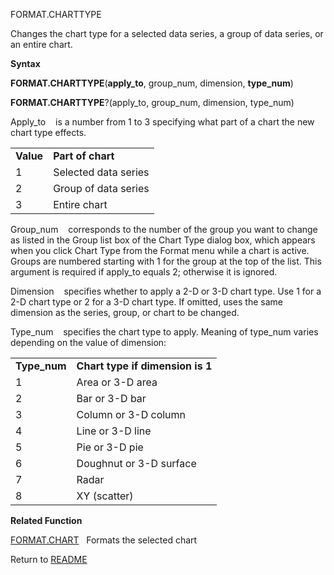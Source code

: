 FORMAT.CHARTTYPE

Changes the chart type for a selected data series, a group of data
series, or an entire chart.

**Syntax**

**FORMAT.CHARTTYPE**(**apply\_to**, group\_num, dimension,
**type\_num**)

**FORMAT.CHARTTYPE**?(apply\_to, group\_num, dimension, type\_num)

Apply\_to&nbsp;&nbsp;&nbsp;&nbsp;is a number from 1 to 3 specifying what
part of a chart the new chart type effects.

|           |                      |
| --------- | -------------------- |
| **Value** | **Part of chart**    |
| 1         | Selected data series |
| 2         | Group of data series |
| 3         | Entire chart         |

Group\_num&nbsp;&nbsp;&nbsp;&nbsp;corresponds to the number of the group
you want to change as listed in the Group list box of the Chart Type
dialog box, which appears when you click Chart Type from the Format menu
while a chart is active. Groups are numbered starting with 1 for the
group at the top of the list. This argument is required if apply\_to
equals 2; otherwise it is ignored.

Dimension&nbsp;&nbsp;&nbsp;&nbsp;specifies whether to apply a 2-D or 3-D
chart type. Use 1 for a 2-D chart type or 2 for a 3-D chart type. If
omitted, uses the same dimension as the series, group, or chart to be
changed.

Type\_num&nbsp;&nbsp;&nbsp;&nbsp;specifies the chart type to apply.
Meaning of type\_num varies depending on the value of dimension:

|               |                                  |
| ------------- | -------------------------------- |
| **Type\_num** | **Chart type if dimension is 1** |
| 1             | Area or 3-D area                 |
| 2             | Bar or 3-D bar                   |
| 3             | Column or 3-D column             |
| 4             | Line or 3-D line                 |
| 5             | Pie or 3-D pie                   |
| 6             | Doughnut or 3-D surface          |
| 7             | Radar                            |
| 8             | XY (scatter)                     |

**Related Function**

[FORMAT.CHART](FORMAT.CHART.md)&nbsp;&nbsp;&nbsp;Formats the selected chart



Return to [README](README.md)

